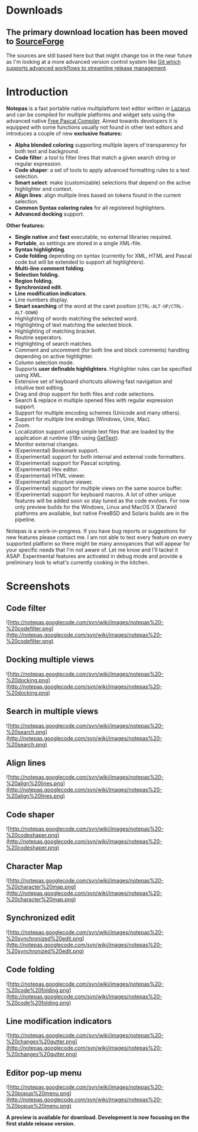 # Downloads #

## The primary download location has been moved to [SourceForge](https://sourceforge.net/projects/notepas/) ##

The sources are still based here but that might change too in the near future as I'm looking at a more advanced version control system like [Git which supports advanced workflows to streamline release management](http://nvie.com/posts/a-successful-git-branching-model/).

# Introduction #

**Notepas** is a fast portable native multiplatform text editor written in [Lazarus](http://www.lazarus.freepascal.org/) and can be compiled for multiple platforms and widget sets using the advanced native [Free Pascal Compiler](http://www.freepascal.org/). Aimed towards developers it is equipped with some functions usually not found in other text editors and introduces a couple of new **exclusive features:**
  * **Alpha blended coloring** supporting multiple layers of transparency for both text and background.
  * **Code filter**: a tool to filter lines that match a given search string or regular expression.
  * **Code shaper**: a set of tools to apply advanced formatting rules to a text selection.
  * **Smart select**: make (customizable) selections that depend on the active highlighter and context.
  * **Align lines**: align multiple lines based on tokens found in the current selection.
  * **Common Syntax coloring rules** for all registered highlighters.
  * **Advanced docking** support.

**Other features:**
  * **Single native** and **fast** executable, no external libraries required.
  * **Portable**, as settings are stored in a single XML-file.
  * **Syntax highlighting**.
  * **Code folding** depending on syntax (currently for XML, HTML and Pascal code but will be extended to support all highlighters).
  * **Multi-line comment folding**.
  * **Selection folding.**
  * **Region folding.**
  * **Synchronized edit**.
  * **Line modification indicators**.
  * Line numbers display.
  * **Smart searching** of the word at the caret position (`CTRL-ALT-UP/CTRL-ALT-DOWN`)
  * Highlighting of words matching the selected word.
  * Highlighting of text matching the selected block.
  * Highlighting of matching bracket.
  * Routine seperators.
  * Highlighting of search matches.
  * Comment and uncomment (for both line and block comments) handling depending on active highlighter.
  * Column selection mode.
  * Supports **user definable highlighters**. Highlighter rules can be specified using XML.
  * Extensive set of keyboard shortcuts allowing fast navigation and intuitive text editing.
  * Drag and drop support for both files and code selections.
  * Search & replace in multiple opened files with regular expression support.
  * Support for multiple encoding schemes (Unicode and many others).
  * Support for multiple line endings (Windows, Unix, Mac).
  * Zoom.
  * Localization support using simple text files that are loaded by the application at runtime (i18n using [GetText](https://www.gnu.org/software/gettext/)).
  * Monitor external changes.
  * (Experimental) Bookmark support.
  * (Experimental) support for both internal and external code formatters.
  * (Experimental) support for Pascal scripting.
  * (Experimental) Hex editor.
  * (Experimental) HTML viewer.
  * (Experimental) structure viewer.
  * (Experimental) support for multiple views on the same source buffer.
  * (Experimental) support for keyboard macros.
A lot of other unique features will be added soon so stay tuned as the code evolves.
For now only preview builds for the Windows, Linux and MacOS X (Darwin) platforms are available, but native FreeBSD and Solaris builds are in the pipeline.

Notepas is a work-in-progress. If you have bug reports or suggestions for new features please contact me. I am not able to test every feature on every supported platform so there might be many annoyances that will appear for your specific needs that I'm not aware of. Let me know and I'll tackel it ASAP.
Experimental features are activated in debug mode and provide a preliminary look to what's currently cooking in the kitchen.

# Screenshots #

## Code filter ##

![http://notepas.googlecode.com/svn/wiki/images/notepas%20-%20codefilter.png](http://notepas.googlecode.com/svn/wiki/images/notepas%20-%20codefilter.png)

## Docking multiple views ##

![http://notepas.googlecode.com/svn/wiki/images/notepas%20-%20docking.png](http://notepas.googlecode.com/svn/wiki/images/notepas%20-%20docking.png)

## Search in multiple views ##

![http://notepas.googlecode.com/svn/wiki/images/notepas%20-%20search.png](http://notepas.googlecode.com/svn/wiki/images/notepas%20-%20search.png)

## Align lines ##

![http://notepas.googlecode.com/svn/wiki/images/notepas%20-%20align%20lines.png](http://notepas.googlecode.com/svn/wiki/images/notepas%20-%20align%20lines.png)

## Code shaper ##

![http://notepas.googlecode.com/svn/wiki/images/notepas%20-%20codeshaper.png](http://notepas.googlecode.com/svn/wiki/images/notepas%20-%20codeshaper.png)

## Character Map ##

![http://notepas.googlecode.com/svn/wiki/images/notepas%20-%20character%20map.png](http://notepas.googlecode.com/svn/wiki/images/notepas%20-%20character%20map.png)

## Synchronized edit ##

![http://notepas.googlecode.com/svn/wiki/images/notepas%20-%20synchronized%20edit.png](http://notepas.googlecode.com/svn/wiki/images/notepas%20-%20synchronized%20edit.png)

## Code folding ##

![http://notepas.googlecode.com/svn/wiki/images/notepas%20-%20code%20folding.png](http://notepas.googlecode.com/svn/wiki/images/notepas%20-%20code%20folding.png)

## Line modification indicators ##

![http://notepas.googlecode.com/svn/wiki/images/notepas%20-%20changes%20gutter.png](http://notepas.googlecode.com/svn/wiki/images/notepas%20-%20changes%20gutter.png)

## Editor pop-up menu ##

![http://notepas.googlecode.com/svn/wiki/images/notepas%20-%20popup%20menu.png](http://notepas.googlecode.com/svn/wiki/images/notepas%20-%20popup%20menu.png)

**A preview is available for download. Development is now focusing on the first stable release version.**

